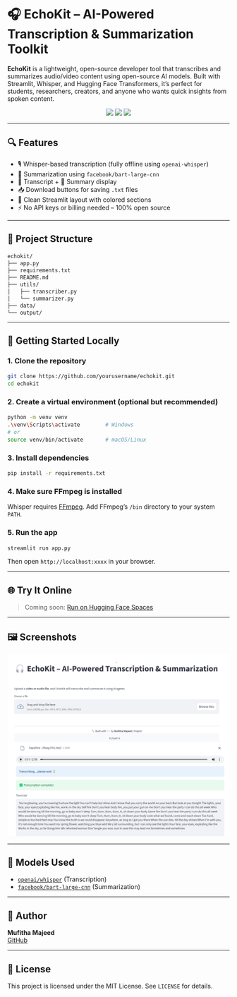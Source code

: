 # 🎧 EchoKit – AI-Powered Transcription & Summarization Toolkit

**EchoKit** is a lightweight, open-source developer tool that transcribes and summarizes audio/video content using open-source AI models. Built with Streamlit, Whisper, and Hugging Face Transformers, it’s perfect for students, researchers, creators, and anyone who wants quick insights from spoken content.

<p align="center">
  <img src="https://img.shields.io/badge/Built%20with-Streamlit-%23FF4B4B" />
  <img src="https://img.shields.io/badge/Whisper-Transcription-blue" />
  <img src="https://img.shields.io/badge/BART-Summarizer-green" />
</p>

---

## 🔍 Features

* 🎙️ Whisper-based transcription (fully offline using `openai-whisper`)
* 🧠 Summarization using `facebook/bart-large-cnn`
* 📜 Transcript + 🔎 Summary display
* 📥 Download buttons for saving `.txt` files
* 🎨 Clean Streamlit layout with colored sections
* ⚡ No API keys or billing needed – 100% open source

---

## 📂 Project Structure

```
echokit/
├── app.py
├── requirements.txt
├── README.md
├── utils/
│   ├── transcriber.py
│   └── summarizer.py
├── data/
└── output/
```

---

## 🚀 Getting Started Locally

### 1. Clone the repository

```bash
git clone https://github.com/yourusername/echokit.git
cd echokit
```

### 2. Create a virtual environment (optional but recommended)

```bash
python -m venv venv
.\venv\Scripts\activate        # Windows
# or
source venv/bin/activate       # macOS/Linux
```

### 3. Install dependencies

```bash
pip install -r requirements.txt
```

### 4. Make sure FFmpeg is installed

Whisper requires [FFmpeg](https://ffmpeg.org/download.html).
Add FFmpeg’s `/bin` directory to your system `PATH`.

### 5. Run the app

```bash
streamlit run app.py
```

Then open `http://localhost:xxxx` in your browser.

---

## 🌐 Try It Online

> Coming soon: [Run on Hugging Face Spaces](https://huggingface.co/spaces/mufithamajeed/echokit)

---

## 🖼️ Screenshots

![App Screenshot](App_screenshot_1.png)
![App Screenshot](App_screenshot_2.png)

---

## 🧠 Models Used

* [`openai/whisper`](https://github.com/openai/whisper) (Transcription)
* [`facebook/bart-large-cnn`](https://huggingface.co/facebook/bart-large-cnn) (Summarization)

---

## 👤 Author

**Mufitha Majeed**  
[GitHub](https://github.com/mufithamajeed)  

---

## 📄 License

This project is licensed under the MIT License. See `LICENSE` for details.
